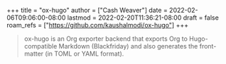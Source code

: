 +++
title = "ox-hugo"
author = ["Cash Weaver"]
date = 2022-02-06T09:06:00-08:00
lastmod = 2022-02-20T11:36:21-08:00
draft = false
roam_refs = ["https://github.com/kaushalmodi/ox-hugo"]
+++

> ox-hugo is an Org exporter backend that exports Org to Hugo-compatible Markdown (Blackfriday) and also generates the front-matter (in TOML or YAML format).

